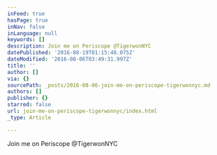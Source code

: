 ```yaml
---
inFeed: true
hasPage: true
inNav: false
inLanguage: null
keywords: []
description: Join me on Periscope @TigerwonNYC
datePublished: '2016-08-19T01:15:48.075Z'
dateModified: '2016-08-06T03:49:31.997Z'
title: ''
author: []
via: {}
sourcePath: _posts/2016-08-06-join-me-on-periscope-tigerwonnyc.md
authors: []
publisher: {}
starred: false
url: join-me-on-periscope-tigerwonnyc/index.html
_type: Article

---
```

Join me on Periscope @TigerwonNYC